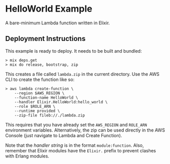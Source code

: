 # HelloWorld Example

A bare-minimum Lambda function written in Elixir.

## Deployment Instructions

This example is ready to deploy. It needs to be built and bundled:

```
> mix deps.get
> mix do release, bootstrap, zip
```

This creates a file called ```lambda.zip``` in the current directory.
Use the AWS CLI to create the function like so:


```
> aws lambda create-function \
    --region $AWS_REGION \
    --function-name HelloWorld \
    --handler Elixir.HelloWorld:hello_world \
    --role $ROLE_ARN \
    --runtime provided \
    --zip-file fileb://./lambda.zip
```

This requires that you have already set the ```AWS_REGION``` and ```ROLE_ARN```
environment variables. Alternatively, the zip can be used directly in the
AWS Console (just navigate to Lambda and Create Function).

Note that the *handler string* is in the format ```module:function```. Also,
remember that Elixir modules have the ```Elixir.``` prefix to prevent clashes
with Erlang modules.


